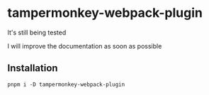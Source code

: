 <!--
 * @Date: 2021-03-09 14:10:07
 * @LastEditors: lisonge
 * @Author: lisonge
 * @LastEditTime: 2021-03-13 17:18:10
-->

# tampermonkey-webpack-plugin

It's still being tested

I will improve the documentation as soon as possible

## Installation

```shell
pnpm i -D tampermonkey-webpack-plugin
```
